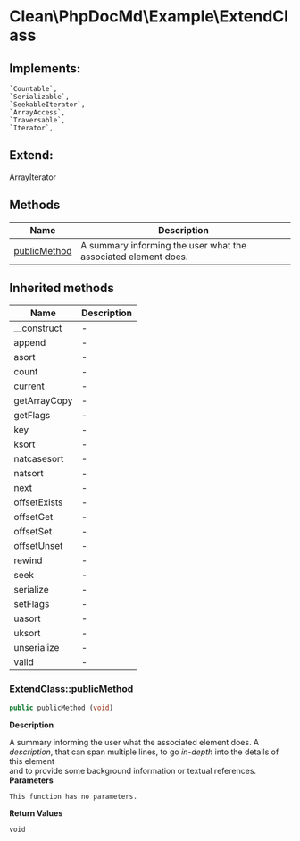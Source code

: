 # Clean\PhpDocMd\Example\ExtendClass


## Implements:
    `Countable`,
    `Serializable`,
    `SeekableIterator`,
    `ArrayAccess`,
    `Traversable`,
    `Iterator`,


## Extend:

ArrayIterator

## Methods

| Name | Description |
|------|-------------|
|[publicMethod](#extendclasspublicmethod)|A summary informing the user what the associated element does.|

## Inherited methods

| Name | Description |
|------|-------------|
|__construct|-|
|append|-|
|asort|-|
|count|-|
|current|-|
|getArrayCopy|-|
|getFlags|-|
|key|-|
|ksort|-|
|natcasesort|-|
|natsort|-|
|next|-|
|offsetExists|-|
|offsetGet|-|
|offsetSet|-|
|offsetUnset|-|
|rewind|-|
|seek|-|
|serialize|-|
|setFlags|-|
|uasort|-|
|uksort|-|
|unserialize|-|
|valid|-|



### ExtendClass::publicMethod
```php
public publicMethod (void)
```

**Description**

A summary informing the user what the associated element does.
A *description*, that can span multiple lines, to go _in-depth_ into the details of this element  
and to provide some background information or textual references.
**Parameters**

`This function has no parameters.`

**Return Values**

`void`




